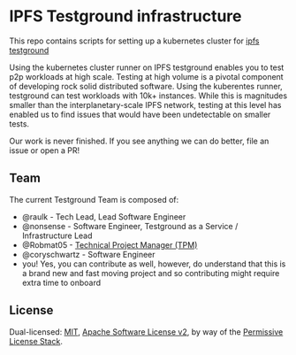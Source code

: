 # IPFS Testground infrastructure

This repo contains scripts for setting up a kubernetes cluster for [ipfs testground](https://testground.ipfs.team)

Using the kubernetes cluster runner on IPFS testground enables you to test p2p workloads at high scale. Testing at high volume is a pivotal component of developing rock solid distributed software. Using the kuberentes runner, testground can test workloads with 10k+ instances. While this is magnitudes smaller than the interplanetary-scale IPFS network, testing at this level has enabled us to find issues that would have been undetectable on smaller tests.


Our work is never finished. If you see anything we can do better, file an issue or open a PR!


## Team

The current Testground Team is composed of:

- @raulk - Tech Lead, Lead Software Engineer
- @nonsense - Software Engineer, Testground as a Service / Infrastructure Lead
- @Robmat05 - [Technical Project Manager (TPM)](https://github.com/ipfs/team-mgmt/blob/master/TEAMS_ROLES_STRUCTURES.md#working-group-technical-project-manager-tpm)
- @coryschwartz - Software Engineer
- you! Yes, you can contribute as well, however, do understand that this is a brand new and fast moving project and so contributing might require extra time to onboard


## License

Dual-licensed: [MIT](./LICENSE-MIT), [Apache Software License v2](./LICENSE-APACHE), by way of the [Permissive License Stack](https://protocol.ai/blog/announcing-the-permissive-license-stack/).
